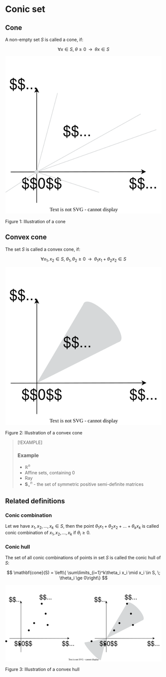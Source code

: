 # Conic set


## Cone

A non-empty set $S$ is called a cone, if:

$$
\forall x \in S, \; \theta \ge 0 \;\; \rightarrow \;\; \theta x \in S
$$

<div id="fig-cone">

![](cone.svg)

Figure 1: Illustration of a cone

</div>

## Convex cone

The set $S$ is called a convex cone, if:

$$
\forall x_1, x_2 \in S, \; \theta_1, \theta_2 \ge 0 \;\; \rightarrow \;\; \theta_1 x_1 + \theta_2 x_2 \in S
$$

<div id="fig-convex_cone">

![](convex_cone.svg)

Figure 2: Illustration of a convex cone

</div>

> [!EXAMPLE]
>
> ### Example
>
> <div>
>
> <div class="callout-example">
>
> - $\mathbb{R}^n$
> - Affine sets, containing $0$
> - Ray
> - $\mathbf{S}^n_+$ - the set of symmetric positive semi-definite
>   matrices
>
> </div>
>
> </div>

## Related definitions

### Conic combination

Let we have $x_1, x_2, \ldots, x_k \in S$, then the point
$\theta_1 x_1 + \theta_2 x_2 + \ldots + \theta_k x_k$ is called conic
combination of $x_1, x_2, \ldots, x_k$ if $\theta_i \ge 0$.

### Conic hull

The set of all conic combinations of points in set $S$ is called the
conic hull of $S$:

$$
\mathbf{cone}(S) = \left\{ \sum\limits_{i=1}^k\theta_i x_i \mid x_i \in S, \; \theta_i \ge 0\right\}
$$

<div id="fig-convex_hull">

![](conic_hull.svg)

Figure 3: Illustration of a convex hull

</div>
